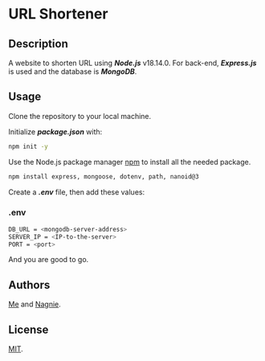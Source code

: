 # URL Shortener

## Description

A website to shorten URL using ***Node.js*** v18.14.0. For back-end, ***Express.js*** is used and the database is ***MongoDB***.

## Usage

Clone the repository to your local machine.

Initialize ***package.json*** with:

```bash
npm init -y
```

Use the Node.js package manager [npm](https://docs.npmjs.com/downloading-and-installing-node-js-and-npm) to install all the needed package.

```bash
npm install express, mongoose, dotenv, path, nanoid@3
```

Create a ***.env*** file, then add these values:

### .env
```bash
DB_URL = <mongodb-server-address>
SERVER_IP = <IP-to-the-server>
PORT = <port>
```

And you are good to go.

## Authors
[Me](https://github.com/Ddyln) and [Nagnie](https://github.com/nagnie).

## License

[MIT](https://choosealicense.com/licenses/mit/).